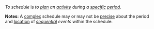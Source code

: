 *To schedule* is *to [plan](https://github.com/gcassel/Modular-Organization-Terminology/blob/master/terms/plan.md) an [activity](https://github.com/gcassel/Modular-Organization-Terminology/blob/master/terms/activity.md) during a [specific](https://github.com/gcassel/Modular-Organization-Terminology/blob/master/terms/specific.md) [period](https://github.com/gcassel/Modular-Organization-Terminology/blob/master/terms/period.md)*.
	
**Notes:**  A [complex](https://github.com/gcassel/Modular-Organization-Terminology/blob/master/terms/complex.md) schedule may or may not be [precise](https://github.com/gcassel/Modular-Organization-Terminology/blob/master/terms/specialize.md) about the period and [location](https://github.com/gcassel/Modular-Organization-Terminology/blob/master/terms/location.md) of *[sequential](https://github.com/gcassel/Modular-Organization-Terminology/blob/master/terms/series.md) events* within the schedule.
